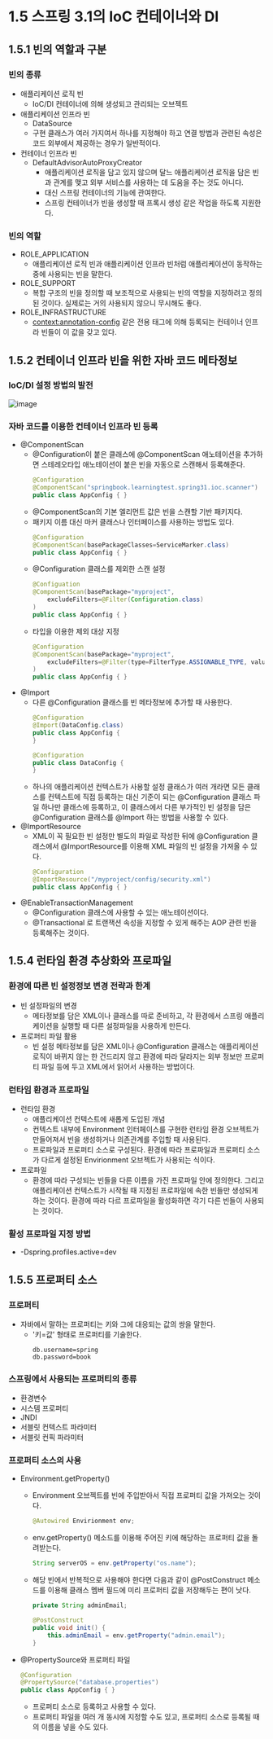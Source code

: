 1.5 스프링 3.1의 IoC 컨테이너와 DI
=
## 1.5.1 빈의 역할과 구분
### 빈의 종류
- 애플리케이션 로직 빈
  - IoC/DI 컨테이너에 의해 생성되고 관리되는 오브젝트
- 애플리케이션 인프라 빈
  - DataSource
  - 구현 클래스가 여러 가지여서 하나를 지정해야 하고 연결 방법과 관련된 속성은 코드 외부에서 제공하는 경우가 일반적이다.
- 컨테이너 인프라 빈
  - DefaultAdvisorAutoProxyCreator
    - 애플리케이션 로직을 담고 있지 않으며 달느 애플리케이션 로직을 담은 빈과 관계를 맺고 외부 서비스를 사용하는 데 도움을 주는 것도 아니다.
    - 대신 스프링 컨테이너의 기능에 관여한다.
    - 스프링 컨테이너가 빈을 생성할 때 프록시 생성 같은 작업을 하도록 지원한다.

### 빈의 역할
- ROLE_APPLICATION
  - 애플리케이션 로직 빈과 애플리케이션 인프라 빈처럼 애플리케이션이 동작하는 중에 사용되는 빈을 말한다.
- ROLE_SUPPORT
  - 복합 구조의 빈을 정의할 때 보조적으로 사용되는 빈의 역할을 지정하려고 정의된 것이다. 실제로는 거의 사용되지 않으니 무시해도 좋다.
- ROLE_INFRASTRUCTURE
  - <context:annotation-config> 같은 전용 태그에 의해 등록되는 컨테이너 인프라 빈들이 이 값을 갖고 있다.

## 1.5.2 컨테이너 인프라 빈을 위한 자바 코드 메타정보
### IoC/DI 설정 방법의 발전
![image](https://github.com/user-attachments/assets/cb112f6e-0794-4416-9179-194ce885e2a9)

### 자바 코드를 이용한 컨테이너 인프라 빈 등록
- @ComponentScan
  - @Configuration이 붙은 클래스에 @ComponentScan 애노테이션을 추가하면 스테레오타입 애노테이션이 붙은 빈을 자동으로 스캔해서 등록해준다.
    ```java
    @Configuration
    @ComponentScan("springbook.learningtest.spring31.ioc.scanner")
    public class AppConfig { }
    ```
  - @ComponentScan의 기본 엘리먼트 값은 빈을 스캔할 기반 패키지다.
  - 패키지 이름 대신 마커 클래스나 인터페이스를 사용하는 방법도 있다.
    ```java
    @Configuration
    @ComponentScan(basePackageClasses=ServiceMarker.class)
    public class AppConfig { }
    ```
  - @Configuration 클래스를 제외한 스캔 설정
    ```java
    @Configuation
    @ComponentScan(basePackage="myproject",
        excludeFilters=@Filter(Configuration.class)
    )
    public class AppConfig { }
    ```
  - 타입을 이용한 제외 대상 지정
    ```java
    @Configuration
    @ComponentScan(basePackage="myproject",
        excludeFilters=@Filter(type=FilterType.ASSIGNABLE_TYPE, value=AppConfig.class)
    )
    public class AppConfig { }
    ```
- @Import
  - 다른 @Configuration 클래스를 빈 메타정보에 추가할 때 사용한다.
    ```java
    @Configuration
    @Import(DataConfig.class)
    public class AppConfig {
    }
    
    @Configuration
    public class DataConfig {
    }
    ```
  - 하나의 애플리케이션 컨텍스트가 사용할 설정 클래스가 여러 개라면 모든 클래스를 컨텍스트에 직접 등록하는 대신 기준이 되는 @Configuration 클래스 파일 하나만 클래스에 등록하고, 이 클래스에서 다른 부가적인 빈 설정을 담은 @Configuration 클래스를 @Import 하는 방법을 사용할 수 있다.
- @ImportResource
  - XML이 꼭 필요한 빈 설정만 별도의 파일로 작성한 뒤에 @Configuration 클래스에서 @ImportResource를 이용해 XML 파일의 빈 설정을 가져올 수 있다.
    ```java
    @Configuration
    @ImportResource("/myproject/config/security.xml")
    public class AppConfig { }
    ```
- @EnableTransactionManagement
  - @Configuration 클래스에 사용할 수 있는 애노테이션이다.
  - @Transactional 로 트랜잭션 속성을 지정할 수 있게 해주는 AOP 관련 빈을 등록해주는 것이다.

## 1.5.4 런타임 환경 추상화와 프로파일
### 환경에 따른 빈 설정정보 변경 전략과 한계
- 빈 설정파일의 변경
  - 메타정보를 담은 XML이나 클래스를 따로 준비하고, 각 환경에서 스프링 애플리케이션을 실행할 때 다른 설정파일을 사용하게 만든다.
- 프로퍼티 파일 활용
  - 빈 설정 메타정보를 담은 XML이나 @Configuration 클래스는 애플리케이션 로직이 바뀌지 않는 한 건드리지 않고 환경에 따라 달라지는 외부 정보만 프로퍼티 파일 등에 두고 XML에서 읽어서 사용하는 방법이다.

### 런타임 환경과 프로파일
- 런타임 환경
  - 애플리케이션 컨텍스트에 새롭게 도입된 개념
  - 컨텍스트 내부에 Environment 인터페이스를 구현한 런타임 환경 오브젝트가 만들어져서 빈을 생성하거나 의존관계를 주입할 때 사용된다.
  - 프로파일과 프로퍼티 소스로 구성된다. 환경에 따라 프로파일과 프로퍼티 소스가 다르게 설정된 Envirionment 오브젝트가 사용되는 식이다.
- 프로파일
  - 환경에 따라 구성되는 빈들을 다른 이름을 가진 프로파일 안에 정의한다. 그리고 애플리케이션 컨텍스트가 시작될 때 지정된 프로파일에 속한 빈들만 생성되게 하는 것이다. 환경에 따라 다르 프로파일을 활성화하면 각기 다른 빈들이 사용되는 것이다.

### 활성 프로파일 지정 방법
- -Dspring.profiles.active=dev

## 1.5.5 프로퍼티 소스
### 프로퍼티
- 자바에서 말하는 프로퍼티는 키와 그에 대응되는 값의 쌍을 말한다.
  - '키=값' 형태로 프로퍼티를 기술한다.
    ```
    db.username=spring
    db.password=book
    ```

### 스프링에서 사용되는 프로퍼티의 종류
- 환경변수
- 시스템 프로퍼티
- JNDI
- 서블릿 컨텍스트 파라미터
- 서블릿 컨픽 파라미터

### 프로퍼티 소스의 사용
- Environment.getProperty()
  - Environment 오브젝트를 빈에 주입받아서 직접 프로퍼티 값을 가져오는 것이다.
    ```java
    @Autowired Envirionment env;
    ```
  - env.getProperty() 메소드를 이용해 주어진 키에 해당하는 프로퍼티 값을 돌려받는다.
    ```java
    String serverOS = env.getProperty("os.name");
    ```
  - 해당 빈에서 반복적으로 사용해야 한다면 다음과 같이 @PostConstruct 메소드를 이용해 클래스 멤버 필드에 미리 프로퍼티 값을 저장해두는 편이 낫다.
    ```java
    private String adminEmail;
    
    @PostConstruct
    public void init() {
        this.adminEmail = env.getProperty("admin.email");
    }
    ```
    
- @PropertySource와 프로퍼티 파일
    ```java
    @Configuration
    @PropertySource("database.properties")
    public class AppConfig { }
    ```
  - 프로퍼티 소스로 등록하고 사용할 수 있다.
  - 프로퍼티 파일을 여러 개 동시에 지정할 수도 있고, 프로퍼티 소스로 등록될 때의 이름을 넣을 수도 있다.